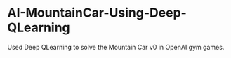 # AI-MountainCar-Using-Deep-QLearning
Used Deep QLearning to solve the Mountain Car v0 in OpenAI gym games.
